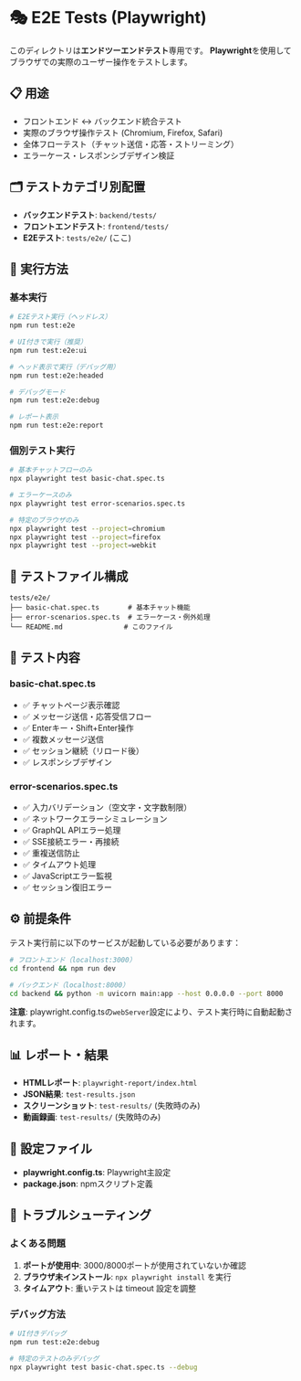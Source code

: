# 🎭 E2E Tests (Playwright)

このディレクトリは**エンドツーエンドテスト**専用です。
**Playwright**を使用してブラウザでの実際のユーザー操作をテストします。

## 📋 用途
- フロントエンド ↔ バックエンド統合テスト
- 実際のブラウザ操作テスト (Chromium, Firefox, Safari)
- 全体フローテスト（チャット送信・応答・ストリーミング）
- エラーケース・レスポンシブデザイン検証

## 🗂️ テストカテゴリ別配置
- **バックエンドテスト**: `backend/tests/`
- **フロントエンドテスト**: `frontend/tests/`
- **E2Eテスト**: `tests/e2e/` (ここ)

## 🚀 実行方法

### 基本実行
```bash
# E2Eテスト実行（ヘッドレス）
npm run test:e2e

# UI付きで実行（推奨）
npm run test:e2e:ui

# ヘッド表示で実行（デバッグ用）
npm run test:e2e:headed

# デバッグモード
npm run test:e2e:debug

# レポート表示
npm run test:e2e:report
```

### 個別テスト実行
```bash
# 基本チャットフローのみ
npx playwright test basic-chat.spec.ts

# エラーケースのみ
npx playwright test error-scenarios.spec.ts

# 特定のブラウザのみ
npx playwright test --project=chromium
npx playwright test --project=firefox
npx playwright test --project=webkit
```

## 📁 テストファイル構成

```
tests/e2e/
├── basic-chat.spec.ts       # 基本チャット機能
├── error-scenarios.spec.ts  # エラーケース・例外処理
└── README.md               # このファイル
```

## 🧪 テスト内容

### basic-chat.spec.ts
- ✅ チャットページ表示確認
- ✅ メッセージ送信・応答受信フロー
- ✅ Enterキー・Shift+Enter操作
- ✅ 複数メッセージ送信
- ✅ セッション継続（リロード後）
- ✅ レスポンシブデザイン

### error-scenarios.spec.ts
- ✅ 入力バリデーション（空文字・文字数制限）
- ✅ ネットワークエラーシミュレーション
- ✅ GraphQL APIエラー処理
- ✅ SSE接続エラー・再接続
- ✅ 重複送信防止
- ✅ タイムアウト処理
- ✅ JavaScriptエラー監視
- ✅ セッション復旧エラー

## ⚙️ 前提条件

テスト実行前に以下のサービスが起動している必要があります：

```bash
# フロントエンド（localhost:3000）
cd frontend && npm run dev

# バックエンド（localhost:8000）
cd backend && python -m uvicorn main:app --host 0.0.0.0 --port 8000
```

**注意**: playwright.config.tsの`webServer`設定により、テスト実行時に自動起動されます。

## 📊 レポート・結果

- **HTMLレポート**: `playwright-report/index.html`
- **JSON結果**: `test-results.json`
- **スクリーンショット**: `test-results/` (失敗時のみ)
- **動画録画**: `test-results/` (失敗時のみ)

## 🔧 設定ファイル

- **playwright.config.ts**: Playwright主設定
- **package.json**: npmスクリプト定義

## 🚨 トラブルシューティング

### よくある問題
1. **ポートが使用中**: 3000/8000ポートが使用されていないか確認
2. **ブラウザ未インストール**: `npx playwright install` を実行
3. **タイムアウト**: 重いテストは timeout 設定を調整

### デバッグ方法
```bash
# UI付きデバッグ
npm run test:e2e:debug

# 特定のテストのみデバッグ
npx playwright test basic-chat.spec.ts --debug
```
